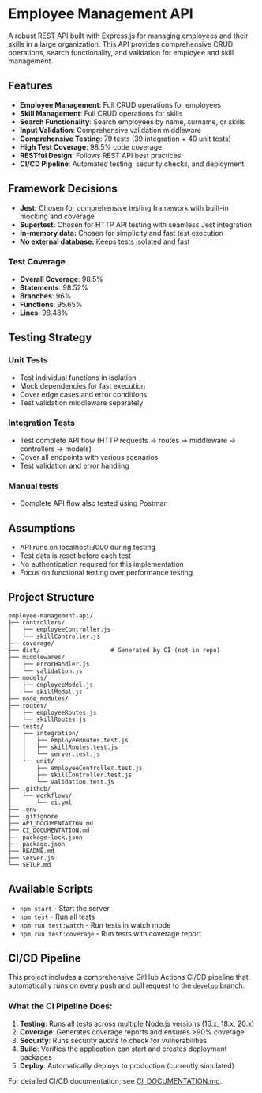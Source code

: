 # Employee Management API

A robust REST API built with Express.js for managing employees and their skills in a large organization. This API provides comprehensive CRUD operations, search functionality, and validation for employee and skill management.

## Features

- **Employee Management**: Full CRUD operations for employees
- **Skill Management**: Full CRUD operations for skills
- **Search Functionality**: Search employees by name, surname, or skills
- **Input Validation**: Comprehensive validation middleware
- **Comprehensive Testing**: 79 tests (39 integration + 40 unit tests)
- **High Test Coverage**: 98.5% code coverage
- **RESTful Design**: Follows REST API best practices
- **CI/CD Pipeline**: Automated testing, security checks, and deployment

## Framework Decisions
- **Jest:** Chosen for comprehensive testing framework with built-in mocking and coverage
- **Supertest:** Chosen for HTTP API testing with seamless Jest integration
- **In-memory data:** Chosen for simplicity and fast test execution
- **No external database:** Keeps tests isolated and fast

### Test Coverage
- **Overall Coverage**: 98.5%
- **Statements**: 98.52%
- **Branches**: 96%
- **Functions**: 95.65%
- **Lines**: 98.48%

## Testing Strategy

### Unit Tests
- Test individual functions in isolation
- Mock dependencies for fast execution
- Cover edge cases and error conditions
- Test validation middleware separately

### Integration Tests
- Test complete API flow (HTTP requests → routes → middleware → controllers → models)
- Cover all endpoints with various scenarios
- Test validation and error handling

### Manual tests
- Complete API flow also tested using Postman

## Assumptions
- API runs on localhost:3000 during testing
- Test data is reset before each test
- No authentication required for this implementation
- Focus on functional testing over performance testing

## Project Structure

```
employee-management-api/
├── controllers/
│   ├── employeeController.js
│   └── skillController.js
├── coverage/
├── dist/                    # Generated by CI (not in repo)
├── middlewares/
│   ├── errorHandler.js
│   └── validation.js
├── models/
│   ├── employeeModel.js
│   └── skillModel.js
├── node_modules/
├── routes/
│   ├── employeeRoutes.js
│   └── skillRoutes.js
├── tests/
│   ├── integration/
│   │   ├── employeeRoutes.test.js
│   │   ├── skillRoutes.test.js
│   │   └── server.test.js
│   └── unit/
│       ├── employeeController.test.js
│       ├── skillController.test.js
│       └── validation.test.js
├── .github/
│   └── workflows/
│       └── ci.yml
├── .env
├── .gitignore
├── API_DOCUMENTATION.md
├── CI_DOCUMENTATION.md
├── package-lock.json
├── package.json
├── README.md
├── server.js
└── SETUP.md
```

## Available Scripts

- `npm start` - Start the server
- `npm test` - Run all tests
- `npm run test:watch` - Run tests in watch mode
- `npm run test:coverage` - Run tests with coverage report

## CI/CD Pipeline

This project includes a comprehensive GitHub Actions CI/CD pipeline that automatically runs on every push and pull request to the `develop` branch.

### What the CI Pipeline Does:

1. **Testing**: Runs all tests across multiple Node.js versions (16.x, 18.x, 20.x)
2. **Coverage**: Generates coverage reports and ensures >90% coverage
3. **Security**: Runs security audits to check for vulnerabilities
4. **Build**: Verifies the application can start and creates deployment packages
5. **Deploy**: Automatically deploys to production (currently simulated)

For detailed CI/CD documentation, see [CI_DOCUMENTATION.md](CI_DOCUMENTATION.md).
